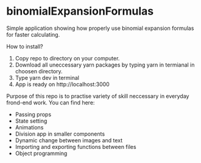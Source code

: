 # binomialExpansionFormulas
Simple application showing how properly use binomial expansion formulas for faster calculating. 

How to install?
1. Copy repo to directory on your computer.
2. Download all uneccessary yarn packages by typing yarn in termianal in choosen directory.
3. Type yarn dev in terminal
4. App is ready on http://localhost:3000

Purpose of this repo is to practise variety of skill neccessary in everyday frond-end work.
You can find here:
* Passing props
* State setting
* Animations
* Division app in smaller components
* Dynamic change between images and text
* Importing and exporting functions between files
* Object programming
